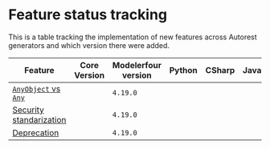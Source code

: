 # Feature status tracking

This is a table tracking the implementation of new features across Autorest generators and which version there were added.

| Feature                                  | Core Version | Modelerfour version | Python | CSharp | Java | Typescript | Go  | Swift |
| ---------------------------------------- | ------------ | ------------------- | ------ | ------ | ---- | ---------- | --- | ----- |
| [`AnyObject` vs `Any`][any-feat]         |              | `4.19.0`            |
| [Security standarization][security-feat] |              | `4.19.0`            |
| [Deprecation][deprecation-feat]          |              | `4.19.0`            |

[any-feat]: https://github.com/Azure/autorest/pull/4067
[security-feat]: https://github.com/Azure/autorest/pull/4018
[deprecation-feat]: https://github.com/Azure/autorest/pull/4033
